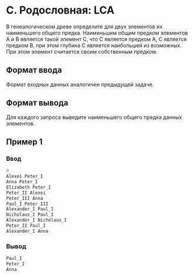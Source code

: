# C. Родословная: LCA

В генеалогическом древе определите для двух элементов их наименьшего общего предка. Наименьшим общим предком элементов A и B является такой элемент C, что С является предком A, C является предком B, при этом глубина C является наибольшей из возможных. При этом элемент считается своим собственным предком.

## Формат ввода

Формат входных данных аналогичен предыдущей задаче.

## Формат вывода

Для каждого запроса выведите наименьшего общего предка данных элементов.


## Пример 1

### Ввод
```c++
9
Alexei Peter_I
Anna Peter_I
Elizabeth Peter_I
Peter_II Alexei
Peter_III Anna
Paul_I Peter_III
Alexander_I Paul_I
Nicholaus_I Paul_I
Alexander_I Nicholaus_I
Peter_II Paul_I
Alexander_I Anna
```

### Вывод
```c++
Paul_I
Peter_I
Anna
```
